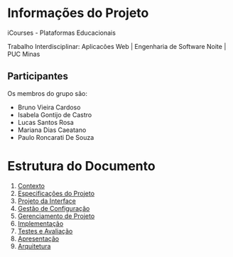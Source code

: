 # Informações do Projeto
iCourses - Plataformas Educacionais

Trabalho Interdisciplinar: Aplicacões Web | Engenharia de Software Noite | PUC Minas

## Participantes

Os membros do grupo são:
* Bruno Vieira Cardoso
* Isabela Gontijo de Castro
* Lucas Santos Rosa
* Mariana Dias Caeatano
* Paulo Roncarati De Souza


# Estrutura do Documento

1. [Contexto](1-Contexto.md)
2. [Especificações do Projeto](2-Especificação.md)
3. [Projeto da Interface](3-Interface.md)
4. [Gestão de Configuração](4-Gestão-Configuração.md)
5. [Gerenciamento de Projeto](5-Gerenciamento-Projeto.md)
6. [Implementação](6-Implementação.md)
7. [Testes e Avaliação](7-Testes.pdf)
8. [Apresentação](8-Apresentação.md)
8. [Arquitetura](9-Arquitetura.pdf)
